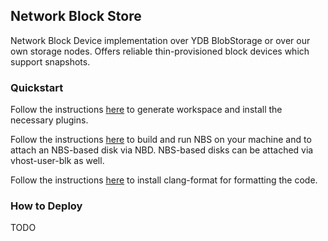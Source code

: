## Network Block Store

Network Block Device implementation over YDB BlobStorage or over our own storage nodes. Offers reliable thin-provisioned block devices which support snapshots.

### Quickstart

Follow the instructions [here](VSCODE.md) to generate workspace and install the necessary plugins.

Follow the instructions [here](example/README.md) to build and run NBS on your machine and to attach an NBS-based disk via NBD. NBS-based disks can be attached via vhost-user-blk as well.

Follow the instructions [here](CLANG-FORMAT.md) to install clang-format for formatting the code.

### How to Deploy

TODO
